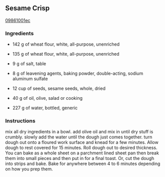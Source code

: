 ## Sesame Crisp

[09861001ec](http://www.food.com/recipe/sesame-crisp-252857)

### Ingredients

 - 142 g of wheat flour, white, all-purpose, unenriched

 - 135 g of wheat flour, white, all-purpose, unenriched

 - 9 g of salt, table

 - 8 g of leavening agents, baking powder, double-acting, sodium aluminum sulfate

 - 12 cup of seeds, sesame seeds, whole, dried

 - 40 g of oil, olive, salad or cooking

 - 227 g of water, bottled, generic

### Instructions

mix all dry ingredients in a bowl. add olive oil and mix in until dry stuff is crumbly. slowly add the water until the dough just comes together. turn dough out onto a floured work surface and knead for a few minutes. Allow dough to rest covered for 15 minutes. Roll dough out to desired thickness. You can bake as a whole sheet on a parchment lined sheet pan then break them into small pieces and then put in for a final toast. Or, cut the dough into strips and bake. Bake for anywhere between 4 to 6 minutes depending on how you prep them.
